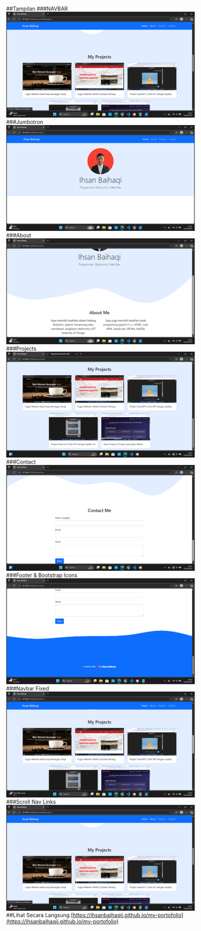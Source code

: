 ##Tampilan
###NAVBAR
![Navbar](https://github.com/IhsanBaihaqii/My-Portofolio/blob/main/Tampilan%2FScreenshot%202025-07-12%20201441.png)
###Jumbotron
![Jumbotron](https://github.com/IhsanBaihaqii/My-Portofolio/blob/main/Tampilan%2FScreenshot%202025-07-11%20215202.png)
###About
![About](https://github.com/IhsanBaihaqii/My-Portofolio/blob/main/Tampilan%2FScreenshot%202025-07-11%20222219.png)
###Projects
![Projects](https://github.com/IhsanBaihaqii/My-Portofolio/blob/main/Tampilan%2FScreenshot%202025-07-12%20161315.png)
###Contact
![Contact](https://github.com/IhsanBaihaqii/My-Portofolio/blob/main/Tampilan%2FScreenshot%202025-07-12%20194127.png)
###Footer & Bootstrap Icons
![Footer](https://github.com/IhsanBaihaqii/My-Portofolio/blob/main/Tampilan%2FScreenshot%202025-07-12%20200518.png)
###Navbar Fixed
![Navbar Fixed](https://github.com/IhsanBaihaqii/My-Portofolio/blob/main/Tampilan%2FScreenshot%202025-07-12%20201005.png)
###Scroll Nav Links
![Scroll Nav](https://github.com/IhsanBaihaqii/My-Portofolio/blob/main/Tampilan%2FScreenshot%202025-07-12%20201441.png)
##Lihat Secara Langsung 
[https://ihsanbaihaqii.github.io/my-portofolio](https://ihsanbaihaqii.github.io/my-portofolio)
